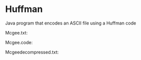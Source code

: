 # Huffman
Java program that encodes an ASCII file using a Huffman code

Mcgee.txt:

Mcgee.code:


Mcgeedecompressed.txt:
